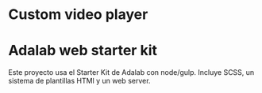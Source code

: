 # Custom video player

# Adalab web starter kit
Este proyecto usa el Starter Kit de Adalab con node/gulp.
Incluye SCSS, un sistema de plantillas HTMl y un web server.
